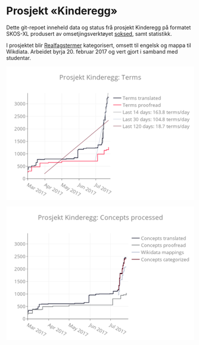 # Prosjekt «Kinderegg»

Dette git-repoet inneheld data og status frå prosjekt Kinderegg på formatet SKOS-XL
produsert av omsetjingsverktøyet [soksed](https://github.com/danmichaelo/soksed),
samt statistikk.

I prosjektet blir [Realfagstermer](https://github.com/realfagstermer/realfagstermer)
kategorisert, omsett til engelsk og mappa til Wikdiata. Arbeidet byrja 20. februar 2017
og vert gjort i samband med studentar.

[![Translation progress: terms](terms.png)](https://plot.ly/~danmichaelo/417/)

[![Translation progress: concept status](concepts.png)](https://plot.ly/~danmichaelo/419/)

